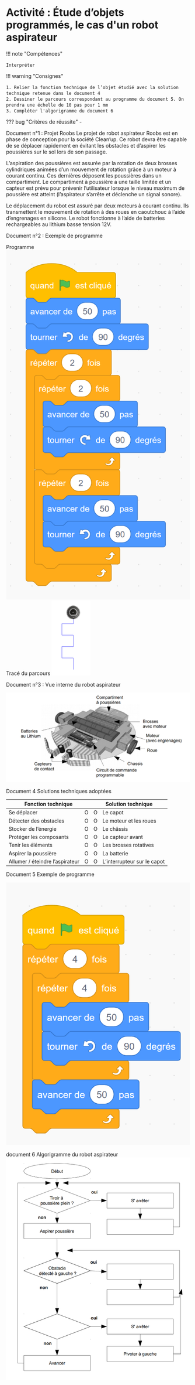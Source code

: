 # Activité : Étude d’objets programmés, le cas d'un robot aspirateur

!!! note "Compétences"

    Interpréter 

!!! warning "Consignes"

    1. Relier la fonction technique de l’objet étudié avec la solution technique retenue dans le document 4
    2. Dessiner le parcours correspondant au programme du document 5. On prendra une échelle de 10 pas pour 1 mm
    3. Compléter l'algorigramme du document 6

??? bug "Critères de réussite"
    - 


Document n°1 : Projet Roobs
Le projet de robot aspirateur Roobs est en phase de conception pour la société Clean’up. Ce robot devra être capable de se déplacer rapidement en évitant les obstacles et d’aspirer les poussières sur le sol lors de son passage.

L’aspiration des poussières est assurée par la rotation de deux brosses cylindriques animées d’un mouvement de rotation grâce à un moteur à courant continu. Ces dernières déposent les poussières dans un compartiment. Le compartiment à poussière a une taille limitée et un capteur est prévu pour prévenir l’utilisateur lorsque le niveau maximum de poussière est atteint (l’aspirateur s’arrête et déclenche un signal sonore).

Le déplacement du robot est assuré par deux moteurs à courant continu. Ils transmettent le mouvement de rotation à des roues en caoutchouc à l’aide d’engrenages en silicone. Le robot fonctionne à l’aide de batteries rechargeables au lithium basse tension 12V.

Document n°2 : Exemple de programme

Programme
![Alt text](image-3.png)
Tracé du parcours
![Alt text](image-4.png)


Document n°3 : Vue interne du robot aspirateur

![Alt text](image-2.png)


Document 4 Solutions techniques adoptées
<table>
<thead>
  <tr>
    <th colspan="2"> Fonction technique </th>
    <th colspan="2"> Solution technique </th>
  </tr>
</thead>
<tbody>
  <tr>
    <td> 			Se déplacer </td>
    <td> 			 	O			 			 		</td>
    <td> 			 	O			 			 		</td>
    <td> 			Le capot 		</td>
  </tr>
  <tr>
    <td> 			Détecter des obstacles 		</td>
    <td> 			 	O			 			 		</td>
    <td> 			 	O			 			 		</td>
    <td> 			Le moteur et les roues 		</td>
  </tr>
  <tr>
    <td> 			Stocker 			de l’énergie 		</td>
    <td> 			 	O			 			 		</td>
    <td> 			 	O			 			 		</td>
    <td> 			Le 			châssis 		</td>
  </tr>
  <tr>
    <td> 			Protéger 			les composants 		</td>
    <td> 			 	O			 			 		</td>
    <td> 			 	O			 			 		</td>
    <td> 			Le 			capteur avant 		</td>
  </tr>
  <tr>
    <td> 			Tenir 			les éléments 		</td>
    <td> 			 	O			 			 		</td>
    <td> 			 	O			 			 		</td>
    <td> 			Les 			brosses rotatives 		</td>
  </tr>
  <tr>
    <td> 			Aspirer 			la poussière 		</td>
    <td> 			 	O			 			 		</td>
    <td> 			 	O			 			 		</td>
    <td> 			La 			batterie 		</td>
  </tr>
  <tr>
    <td> 			Allumer 			/ éteindre l’aspirateur 		</td>
    <td> 			 	O			 			 		</td>
    <td> 			 	O			 			 		</td>
    <td> 			L’interrupteur 			sur le capot 		</td>
  </tr>
</tbody>
</table>

Document 5 Exemple de programme

![Alt text](image-5.png)

document 6 Algorigramme du robot aspirateur
![Alt text](image-6.png)